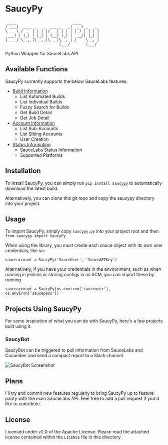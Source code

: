# SaucyPy
```
 ____                         ____        
/ ___|  __ _ _   _  ___ _   _|  _ \ _   _ 
\___ \ / _` | | | |/ __| | | | |_) | | | |
 ___) | (_| | |_| | (__| |_| |  __/| |_| |
|____/ \__,_|\__,_|\___|\__, |_|    \__, |
                        |___/       |___/ 
```
Python Wrapper for SauceLabs API

## Available Functions
SaucyPy currently supports the below SauceLabs features:

* [Build Information](docs/builds.md)
  * List Automated Builds
  * List Individual Builds
  * Fuzzy Search for Builds
  * Get Build Detail
  * Get Job Detail
* [Account Information](docs/accounts.md)
  * List Sub-Accounts
  * List Siblng Accounts
  * User Creation
* [Status Information](docs/status.md)
  * SauceLabs Status Information
  * Supported Platforms

## Installation
To install SaucyPy, you can simply run `pip install saucypy` to automatically download the latest build.

Alternatively, you can clone this git repo and copy the saucypy directory into your project.

## Usage
To import SaucyPy, simply copy `saucypy.py` into your project root and then `from saucypy import SaucyPy`

When using the library, you must create each sauce object with its own user credentials, like so:

`sauceaccount = SaucyPy('SauceUser', 'SauceAPIKey')`

Alternatively, if you have your credentials in the environment, such as when running in jenkins or storing configs in an SCM, you can import these by running

`sauceaccount = SaucyPy(os.environ['sauceuser'], os.environ['saucepass'])`

## Projects Using SaucyPy
For some inspiration of what you can do with SaucyPy, here's a few projects built using it.

### SaucyBot
SaucyBot can be triggered to pull information from SauceLabs and Cucumber and send a compact report to a Slack channel.

![SaucyBot Screenshot](https://ewenmccahon.me/cloud/files/a4effe6df4.png)

## Plans
I'll try and commit new features regularly to bring SaucyPy up to feature parity with the main SauceLabs API. Feel free to add a pull request if you'd like to contribute.

## License
Licensed under v2.0 of the Apache License. Please read the attached license contained within the `LICENSE` file in this directory.
